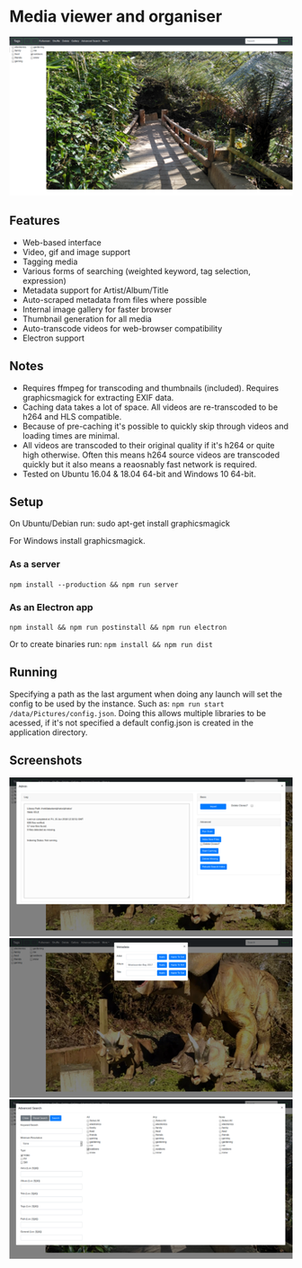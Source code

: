 # Media viewer and organiser

![Preview Image](screenshots/view.png)

## Features
* Web-based interface
* Video, gif and image support
* Tagging media
* Various forms of searching (weighted keyword, tag selection, expression)
* Metadata support for Artist/Album/Title
* Auto-scraped metadata from files where possible
* Internal image gallery for faster browser
* Thumbnail generation for all media
* Auto-transcode videos for web-browser compatibility
* Electron support

## Notes
* Requires ffmpeg for transcoding and thumbnails (included). Requires graphicsmagick for extracting EXIF data.
* Caching data takes a lot of space. All videos are re-transcoded to be h264 and HLS compatible.
* Because of pre-caching it's possible to quickly skip through videos and loading times are minimal.
* All videos are transcoded to their original quality if it's h264 or quite high otherwise. Often this means h264 source videos are transcoded quickly but it also means a reaosnably fast network is required.
* Tested on Ubuntu 16.04 & 18.04 64-bit and Windows 10 64-bit.

## Setup
On Ubuntu/Debian run:
sudo apt-get install graphicsmagick

For Windows install graphicsmagick.

### As a server
`npm install --production && npm run server`

### As an Electron app
`npm install && npm run postinstall && npm run electron`

Or to create binaries run:
`npm install && npm run dist`

## Running
Specifying a path as the last argument when doing any launch will set the config to be used by the instance.
Such as: `npm run start /data/Pictures/config.json`.
Doing this allows multiple libraries to be acessed, if it's not specified a default config.json is created in the application directory.

## Screenshots
![Preview Image](screenshots/admin.png)
![Preview Image](screenshots/metadata.png)
![Preview Image](screenshots/search.png)
